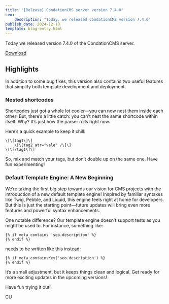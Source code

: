 ```yaml
---
title: "[Release] CondationCMS server version 7.4.0"
seo:
    description: "Today, we released CondationCMS version 7.4.0"
publish_date: 2024-12-10
template: blog-entry.html
---
```


Today we released version 7.4.0 of the CondationCMS server.

[Download](https://github.com/CondationCMS/cms-server/releases/tag/v7.4.0)

## Highlights

In addition to some bug fixes, this version also contains two useful features that simplify both template development and deployment.

### Nested shortcodes

Shortcodes just got a whole lot cooler—you can now nest them inside each other! But, there’s a little catch: you can’t nest the same shortcode within itself. Why? It’s just how the parser rolls right now.

Here’s a quick example to keep it chill:

```shortcode
\[\[tag1\]\]
    \[\[tag2 atr="vale" /\]\]
\[\[/tag1\]\]
```

So, mix and match your tags, but don’t double up on the same one. Have fun experimenting!

### Default Template Engine: A New Beginning

We’re taking the first big step towards our vision for CMS projects with the introduction of a new default template engine! Inspired by familiar syntaxes like Twig, Pebble, and Liquid, this engine feels right at home for developers. But this is just the starting point—future updates will bring even more features and powerful syntax enhancements.

One notable difference? Our template engine doesn’t support tests as you might be used to. 
For instance, something like:
```twig
{% if meta contains 'seo.description' %}
{% endif %}
```
needs to be written like this instead:
```twig
{% if meta.containsKey('seo.description') %}
{% endif %}
```
It’s a small adjustment, but it keeps things clean and logical. Get ready for more exciting updates in the upcoming versions!


Have fun trying it out!

CU

